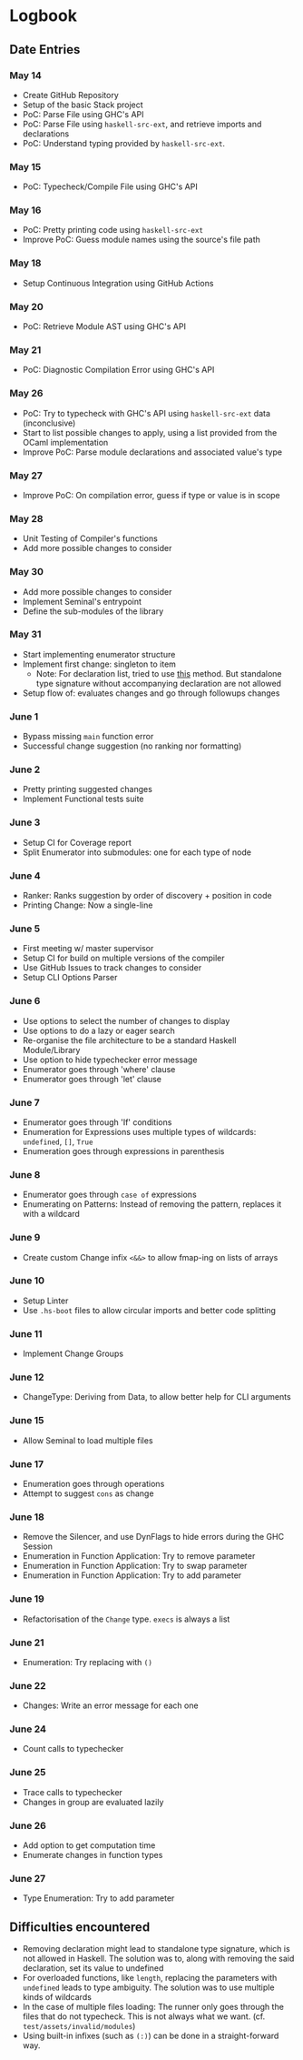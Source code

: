 # Logbook

## Date Entries

### May 14

- Create GitHub Repository
- Setup of the basic Stack project
- PoC: Parse File using GHC's API
- PoC: Parse File using `haskell-src-ext`, and retrieve imports and declarations
- PoC: Understand typing provided by `haskell-src-ext`.

### May 15

- PoC: Typecheck/Compile File using GHC's API

### May 16

- PoC: Pretty printing code using `haskell-src-ext`
- Improve PoC: Guess module names using the source's file path

### May 18

- Setup Continuous Integration using GitHub Actions

### May 20

- PoC: Retrieve Module AST using GHC's API

### May 21

- PoC: Diagnostic Compilation Error using GHC's API

### May 26

- PoC: Try to typecheck with GHC's API using `haskell-src-ext` data (inconclusive)
- Start to list possible changes to apply, using a list provided from the OCaml implementation
- Improve PoC: Parse module declarations and associated value's type

### May 27

- Improve PoC: On compilation error, guess if type or value is in scope

### May 28

- Unit Testing of Compiler's functions
- Add more possible changes to consider

### May 30

- Add more possible changes to consider
- Implement Seminal's entrypoint
- Define the sub-modules of the library

### May 31

- Start implementing enumerator structure
- Implement first change: singleton to item
  - Note: For declaration list, tried to use [this](https://dl.acm.org/doi/pdf/10.1145/3310232.3310243) method. But standalone type signature without accompanying declaration are not allowed
- Setup flow of: evaluates changes and go through followups changes

### June 1

- Bypass missing `main` function error
- Successful change suggestion (no ranking nor formatting)

### June 2

- Pretty printing suggested changes
- Implement Functional tests suite

### June 3

- Setup CI for Coverage report
- Split Enumerator into submodules: one for each type of node

### June 4

- Ranker: Ranks suggestion by order of discovery + position in code
- Printing Change: Now a single-line

### June 5

- First meeting w/ master supervisor
- Setup CI for build on multiple versions of the compiler
- Use GitHub Issues to track changes to consider
- Setup CLI Options Parser

### June 6

- Use options to select the number of changes to display
- Use options to do a lazy or eager search
- Re-organise the file architecture to be a standard Haskell Module/Library
- Use option to hide typechecker error message
- Enumerator goes through 'where' clause
- Enumerator goes through 'let' clause

### June 7

- Enumerator goes through 'If' conditions
- Enumeration for Expressions uses multiple types of wildcards: `undefined`, `[]`, `True`
- Enumeration goes through expressions in parenthesis

### June 8

- Enumerator goes through `case of` expressions
- Enumerating on Patterns: Instead of removing the pattern, replaces it with a wildcard

### June 9

- Create custom Change infix `<&&>` to allow fmap-ing on lists of arrays

### June 10

- Setup Linter
- Use `.hs-boot` files to allow circular imports and better code splitting

### June 11

- Implement Change Groups

### June 12

- ChangeType: Deriving from Data, to allow better help for CLI arguments

### June 15

- Allow Seminal to load multiple files

### June 17

- Enumeration goes through operations
- Attempt to suggest `cons` as change

### June 18

- Remove the Silencer, and use DynFlags to hide errors during the GHC Session
- Enumeration in Function Application: Try to remove parameter
- Enumeration in Function Application: Try to swap parameter
- Enumeration in Function Application: Try to add parameter

### June 19

- Refactorisation of the `Change` type. `execs` is always a list

### June 21

- Enumeration: Try replacing with `()`

### June 22

- Changes: Write an error message for each one

### June 24

- Count calls to typechecker

### June 25

- Trace calls to typechecker
- Changes in group are evaluated lazily

### June 26

- Add option to get computation time
- Enumerate changes in function types

### June 27

- Type Enumeration: Try to add parameter

## Difficulties encountered

- Removing declaration might lead to standalone type signature, which is not allowed in Haskell. The solution was to, along with removing the said declaration, set its value to undefined
- For overloaded functions, like `length`, replacing the parameters with `undefined` leads to type ambiguity. The solution was to use multiple kinds of wildcards
- In the case of multiple files loading: The runner only goes through the files that do not typecheck. This is not always what we want. (cf. `test/assets/invalid/modules`)
- Using built-in infixes (such as `(:)`) can be done in a straight-forward way.
